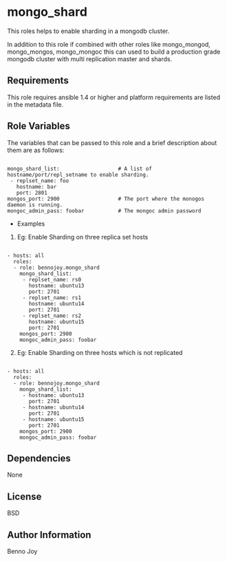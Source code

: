 mongo_shard
========

This roles helps to enable sharding in a mongodb cluster. 

In addition to this role if combined with other roles like mongo_mongod, mongo_mongos, mongo_mongoc this can used to 
build a production grade mongodb cluster with multi replication master and shards.
  

Requirements
------------

This role requires ansible 1.4 or higher and platform requirements are listed in the metadata file.

Role Variables
--------------

The variables that can be passed to this role and a brief description about them are as follows:

```

mongo_shard_list:                   # A list of hostname/port/repl_setname to enable sharding.
 - replset_name: foo
   hostname: bar
   port: 2801
mongos_port: 2900                   # The port where the monogos daemon is running.
mongoc_admin_pass: foobar           # The mongoc admin password

```

- Examples

1) Eg: Enable Sharding on three replica set hosts

```

- hosts: all
  roles:
  - role: bennojoy.mongo_shard
    mongo_shard_list:
     - replset_name: rs0
       hostname: ubuntu13
       port: 2701
     - replset_name: rs1
       hostname: ubuntu14
       port: 2701
     - replset_name: rs2
       hostname: ubuntu15
       port: 2701
    mongos_port: 2900
    mongoc_admin_pass: foobar

```

2) Eg: Enable Sharding on three hosts which is not replicated

```

- hosts: all
  roles:
  - role: bennojoy.mongo_shard
    mongo_shard_list:
     - hostname: ubuntu13
       port: 2701
     - hostname: ubuntu14
       port: 2701
     - hostname: ubuntu15
       port: 2701
    mongos_port: 2900
    mongoc_admin_pass: foobar

```

Dependencies
------------

None

License
-------

BSD

Author Information
------------------

Benno Joy
 


